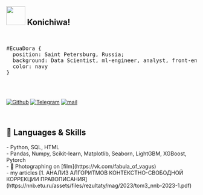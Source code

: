 ## <img src="https://media.giphy.com/media/VgCDAzcKvsR6OM0uWg/giphy.gif" width="50"> Konichiwa!


<br/>
<pre>
#EcuaDora { 
  position: Saint Petersburg, Russia;  
  background: Data Scientist, ml-engineer, analyst, front-end developer in the past; 
  color: navy 
}
</pre>
<br/>
<br/>

<p>
  <a href="https://github.com/EcuaDora" target="_blank"><img alt="Github" src="https://img.shields.io/badge/GitHub-%2312100E.svg?&style=for-the-badge&logo=Github&logoColor=white"/></a> 
  <a href="https://t.me/sense_of_sadness" target="_blank"><img alt="Telegram" src="https://img.shields.io/badge/telegram-%231DA1F2.svg?&style=for-the-badge&logo=telegram&logoColor=white"/></a> 
   <a href="mailto: FedotovaDora@yandex.ru" target="_blank"><img alt="mail" src="https://img.shields.io/badge/gmail-D14836?&style=for-the-badge&logo=gmail&logoColor=white" /></a>
  
</p>
<br/>

## 🔧 Languages & Skills
<p>
  - Python, SQL, HTML
  <br/>
  - Pandas, Numpy, Scikit-learn, Matplotlib, Seaborn, LightGBM, XGBoost, Pytorch
  <br/>
  - 🌱 Photographing on [film](https://vk.com/fabula_of_vagus)
  <br/>
  - my articles [1. АНАЛИЗ АЛГОРИТМОВ КОНТЕКСТНО-СВОБОДНОЙ КОРРЕКЦИИ
ПРАВОПИСАНИЯ](https://nnb.etu.ru/assets/files/rezultaty/mag/2023/tom3_nnb-2023-1.pdf)
  
  
  </p>





